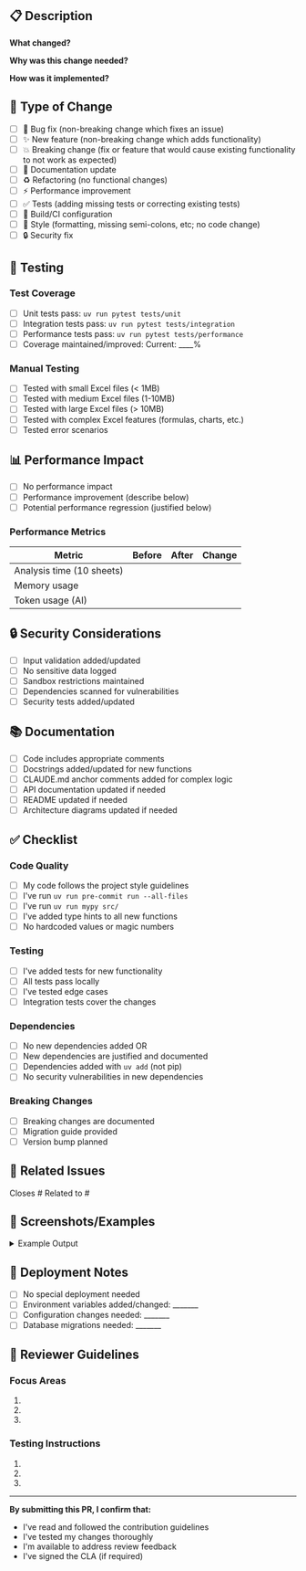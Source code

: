 ## 📋 Description

**What changed?**

<!-- Describe your changes in detail -->

**Why was this change needed?**

<!-- Explain the problem this PR solves -->

**How was it implemented?**

<!-- Provide a high-level overview of your approach -->

## 🔄 Type of Change

- [ ] 🐛 Bug fix (non-breaking change which fixes an issue)
- [ ] ✨ New feature (non-breaking change which adds functionality)
- [ ] 💥 Breaking change (fix or feature that would cause existing functionality to not work as expected)
- [ ] 📝 Documentation update
- [ ] ♻️ Refactoring (no functional changes)
- [ ] ⚡ Performance improvement
- [ ] ✅ Tests (adding missing tests or correcting existing tests)
- [ ] 🔧 Build/CI configuration
- [ ] 🎨 Style (formatting, missing semi-colons, etc; no code change)
- [ ] 🔒 Security fix

## 🧪 Testing

### Test Coverage

- [ ] Unit tests pass: `uv run pytest tests/unit`
- [ ] Integration tests pass: `uv run pytest tests/integration`
- [ ] Performance tests pass: `uv run pytest tests/performance`
- [ ] Coverage maintained/improved: Current: \_\_\_\_%

### Manual Testing

<!-- Describe the testing you've done -->

- [ ] Tested with small Excel files (< 1MB)
- [ ] Tested with medium Excel files (1-10MB)
- [ ] Tested with large Excel files (> 10MB)
- [ ] Tested with complex Excel features (formulas, charts, etc.)
- [ ] Tested error scenarios

## 📊 Performance Impact

<!-- How does this change affect performance? -->

- [ ] No performance impact
- [ ] Performance improvement (describe below)
- [ ] Potential performance regression (justified below)

### Performance Metrics

<!-- If applicable, provide before/after metrics -->

| Metric                    | Before | After | Change |
| ------------------------- | ------ | ----- | ------ |
| Analysis time (10 sheets) |        |       |        |
| Memory usage              |        |       |        |
| Token usage (AI)          |        |       |        |

## 🔒 Security Considerations

- [ ] Input validation added/updated
- [ ] No sensitive data logged
- [ ] Sandbox restrictions maintained
- [ ] Dependencies scanned for vulnerabilities
- [ ] Security tests added/updated

## 📚 Documentation

- [ ] Code includes appropriate comments
- [ ] Docstrings added/updated for new functions
- [ ] CLAUDE.md anchor comments added for complex logic
- [ ] API documentation updated if needed
- [ ] README updated if needed
- [ ] Architecture diagrams updated if needed

## ✅ Checklist

### Code Quality

- [ ] My code follows the project style guidelines
- [ ] I've run `uv run pre-commit run --all-files`
- [ ] I've run `uv run mypy src/`
- [ ] I've added type hints to all new functions
- [ ] No hardcoded values or magic numbers

### Testing

- [ ] I've added tests for new functionality
- [ ] All tests pass locally
- [ ] I've tested edge cases
- [ ] Integration tests cover the changes

### Dependencies

- [ ] No new dependencies added OR
- [ ] New dependencies are justified and documented
- [ ] Dependencies added with `uv add` (not pip)
- [ ] No security vulnerabilities in new dependencies

### Breaking Changes

<!-- If this PR introduces breaking changes -->

- [ ] Breaking changes are documented
- [ ] Migration guide provided
- [ ] Version bump planned

## 🔗 Related Issues

Closes #
Related to #

## 📸 Screenshots/Examples

<!-- If applicable, add screenshots or example outputs -->

<details>
<summary>Example Output</summary>

```
<!-- Show example analysis output or API responses -->
```

</details>

## 🚀 Deployment Notes

<!-- Any special deployment considerations -->

- [ ] No special deployment needed
- [ ] Environment variables added/changed: \_\_\_\_\_\_\_
- [ ] Configuration changes needed: \_\_\_\_\_\_\_
- [ ] Database migrations needed: \_\_\_\_\_\_\_

## 👀 Reviewer Guidelines

### Focus Areas

<!-- Highlight specific areas that need careful review -->

1.
1.
1.

### Testing Instructions

<!-- How can reviewers test this PR? -->

1.
1.
1.

______________________________________________________________________

**By submitting this PR, I confirm that:**

- I've read and followed the contribution guidelines
- I've tested my changes thoroughly
- I'm available to address review feedback
- I've signed the CLA (if required)

